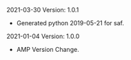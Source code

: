 2021-03-30 Version: 1.0.1
- Generated python 2019-05-21 for saf.

2021-01-04 Version: 1.0.0
- AMP Version Change.

